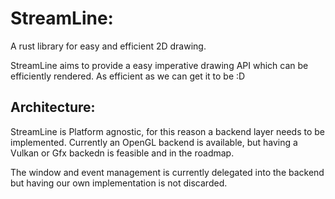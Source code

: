 # StreamLine:
A rust library for easy and efficient 2D drawing. 

StreamLine aims to provide a easy imperative drawing API which can be efficiently rendered. As efficient as we can get it to be :D

## Architecture:

StreamLine is Platform agnostic, for this reason a backend layer needs to be implemented. Currently an OpenGL backend is available, but having a Vulkan or Gfx backedn is feasible and in the roadmap.

The window and event management is currently delegated into the backend but having our own implementation is not discarded.


  


